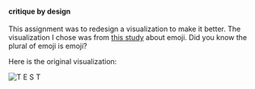 #### critique by design

This assignment was to redesign a visualization to make it better. The visualization I chose was from [this study](https://www.sciencedirect.com/science/article/pii/S0963996918308664) about emoji.
Did you know the plural of emoji is emoji?

Here is the original visualization:

![T E S T](https://user-images.githubusercontent.com/98070047/152881211-bdccdc15-59fa-4a5b-9884-1b0e8bacc34c.jpg)
